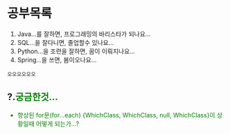 # 공부목록
 1. Java...를 잘하면, 프로그래밍의 바리스타가 되나요...
 2. SQL...을 잘다니면, 졸업할수 있나요...
 3. Python...을 조련을 잘하면, 꿈이 이뤄지나요...
 4. Spring...을 쓰면, 봄이오나요...
```
오오오오오오
```
## ?.<font color="green"/>궁금한것...

 - 향상된 for문(for...each)
	 {WhichClass, WhichClass, null, WhichClass}이 상황일때 어떻게 되는가...?
<!--stackedit_data:
eyJoaXN0b3J5IjpbLTEwMTgzNzg1MzQsMzIyMTI5MTM5LC0yMD
kzNzg0MTI4LC0xMzY3MzMxNTkxLC0xMzY3MzMxNTkxLC0xNTAz
ODQyOTMzXX0=
-->